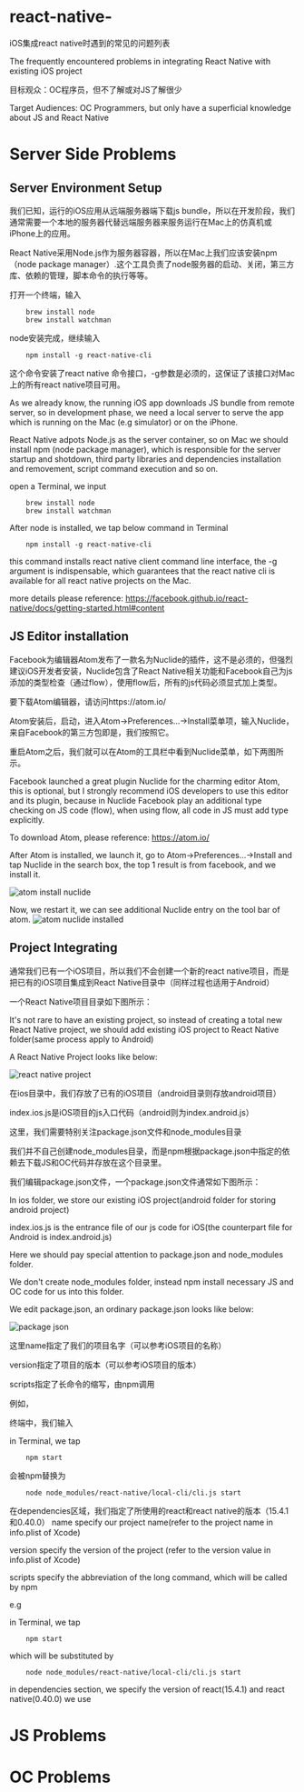 # react-native-
iOS集成react native时遇到的常见的问题列表

The frequently encountered problems in integrating React Native with existing iOS project

目标观众：OC程序员，但不了解或对JS了解很少

Target Audiences: OC Programmers, but only have a superficial knowledge about JS and React Native

# Server Side Problems

## Server Environment Setup

我们已知，运行的iOS应用从远端服务器端下载js bundle，所以在开发阶段，我们通常需要一个本地的服务器代替远端服务器来服务运行在Mac上的仿真机或iPhone上的应用。

React Native采用Node.js作为服务器容器，所以在Mac上我们应该安装npm（node package manager）.这个工具负责了node服务器的启动、关闭，第三方库、依赖的管理，脚本命令的执行等等。

打开一个终端，输入
```
    brew install node 
    brew install watchman
```
node安装完成，继续输入
```
    npm install -g react-native-cli
```

这个命令安装了react native 命令接口，-g参数是必须的，这保证了该接口对Mac上的所有react native项目可用。

As we already know, the running iOS app downloads JS bundle from remote server, so in development phase, we need a local server to serve the app which is running on the Mac  (e.g simulator) or on the iPhone.

React Native adpots Node.js as the server container, so on Mac we should install npm (node package manager), which is responsible for the server startup and shotdown, third party libraries and dependencies installation and removement, script command execution and so on.


open a Terminal, we input

```
    brew install node 
    brew install watchman
```

After node is installed, we tap below command in Terminal
```
    npm install -g react-native-cli
```

this command installs react native client command line interface, the -g argument is indispensable, which guarantees that the react native cli is available for all react native projects on the Mac.

more details please reference: https://facebook.github.io/react-native/docs/getting-started.html#content

## JS Editor installation

Facebook为编辑器Atom发布了一款名为Nuclide的插件，这不是必须的，但强烈建议iOS开发者安装，Nuclide包含了React Native相关功能和Facebook自己为js添加的类型检查（通过flow），使用flow后，所有的js代码必须显式加上类型。  

要下载Atom编辑器，请访问https://atom.io/  

Atom安装后，启动，进入Atom->Preferences...->Install菜单项，输入Nuclide，来自Facebook的第三方包即是，我们按照它。  

重启Atom之后，我们就可以在Atom的工具栏中看到Nuclide菜单，如下两图所示。  

Facebook launched a great plugin Nuclide for the charming editor Atom, this is optional, but I strongly recommend iOS developers to use this editor and its plugin, because in Nuclide Facebook play an additional type checking on JS code (flow), when using flow, all code in JS must add type explicitly.  


To download Atom, please reference: https://atom.io/  


After Atom is installed, we launch it, go to Atom->Preferences...->Install and tap Nuclide in the search box, the top 1 result is from facebook, and we install it.  


![atom install nuclide](./images/atom_install_nuclide.png)

Now, we restart it, we can see additional Nuclide entry on the tool bar of atom.
![atom nuclide installed](./images/atom_nuclide_installed.png)

## Project Integrating

通常我们已有一个iOS项目，所以我们不会创建一个新的react native项目，而是把已有的iOS项目集成到React Native目录中（同样过程也适用于Android）

一个React Native项目目录如下图所示：  

It's not rare to have an existing project, so instead of creating a total new React Native project, we should add existing iOS project to React Native folder(same process apply to Android)  

A React Native Project looks like below:

![react native project](./images/react_native_project.png)

在ios目录中，我们存放了已有的iOS项目（android目录则存放android项目）  

index.ios.js是iOS项目的js入口代码（android则为index.android.js）  

这里，我们需要特别关注package.json文件和node_modules目录  

我们并不自己创建node_modules目录，而是npm根据package.json中指定的依赖去下载JS和OC代码并存放在这个目录里。

我们编辑package.json文件，一个package.json文件通常如下图所示：

In ios folder, we store our existing iOS project(android folder for storing android project)  

index.ios.js is the entrance file of our js code for iOS(the counterpart file for Android is index.android.js)  

Here we should pay special attention to package.json and node_modules folder.  

We don't create node_modules folder, instead npm install necessary JS and OC code for us into this folder.  

We edit package.json, an ordinary package.json looks like below:  

![package json](./images/package_json.png)  

这里name指定了我们的项目名字（可以参考iOS项目的名称）

version指定了项目的版本（可以参考iOS项目的版本）

scripts指定了长命令的缩写，由npm调用

例如，

终端中，我们输入

in Terminal, we tap  
```
    npm start
```

会被npm替换为
```
    node node_modules/react-native/local-cli/cli.js start
```

在dependencies区域，我们指定了所使用的react和react native的版本（15.4.1和0.40.0）
name specify our project name(refer to the project name in info.plist of Xcode)  

version specify the version of the project (refer to the version value in info.plist of Xcode)

scripts specify the abbreviation of the long command, which will be called by npm

e.g 

in Terminal, we tap  
```
    npm start
```

which will be substituted by  
```
    node node_modules/react-native/local-cli/cli.js start
```

in dependencies section, we specify the version of react(15.4.1) and react native(0.40.0) we use




# JS Problems



# OC Problems



